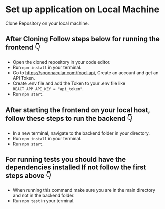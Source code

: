 # Set up application on Local Machine

Clone Repository on your local machine.

## After Cloning Follow steps below for running the frontend 👇

- Open the cloned repository in your code editor.
- Run ```npm install``` in your terminal.
- Go to https://spoonacular.com/food-api, Create an account and get an API Token.
- Create .env file and add the Token to your .env file like ```REACT_APP_API_KEY = "api_token"```.
- Run ```npm start```.

## After starting the frontend on your local host, follow these steps to run the backend 👇

- In a new terminal, navigate to the backend folder in your directory.
- Run ```npm install``` in your terminal.
- Run ```npm start```.

## For running tests you should have the dependencies installed If not follow the first steps above 👇

- When running this command make sure you are in the main directory and not in the backend folder. 
- Run ```npm test``` in your terminal.
